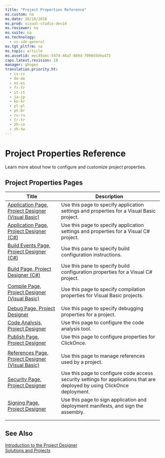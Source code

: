 ```yaml
---
title: "Project Properties Reference"
ms.custom: na
ms.date: 10/10/2016
ms.prod: visual-studio-dev14
ms.reviewer: na
ms.suite: na
ms.technology: 
  - vs-ide-general
ms.tgt_pltfrm: na
ms.topic: article
ms.assetid: eec49aec-5474-48a7-889d-709045b9a475
caps.latest.revision: 18
manager: ghogen
translation.priority.ht: 
  - cs-cz
  - de-de
  - es-es
  - fr-fr
  - it-it
  - ja-jp
  - ko-kr
  - pl-pl
  - pt-br
  - ru-ru
  - tr-tr
  - zh-cn
  - zh-tw
---
```

# Project Properties Reference
Learn more about how to configure and customize project properties.  
  
## Project Properties Pages  
  
|Title|Description|  
|-----------|-----------------|  
|[Application Page, Project Designer (Visual Basic)](../VS_IDE/Application-Page--Project-Designer--Visual-Basic-.md)|Use this page to specify application settings and properties for a Visual Basic project.|  
|[Application Page, Project Designer (C#)](../VS_IDE/Application-Page--Project-Designer--C#-.md)|Use this page to specify application settings and properties for a Visual C# project.|  
|[Build Events Page, Project Designer (C#)](../VS_IDE/Build-Events-Page--Project-Designer--C#-.md)|Use this pane to specify build configuration instructions.|  
|[Build Page, Project Designer (C#)](../VS_IDE/Build-Page--Project-Designer--C#-.md)|Use this pane to specify build configuration properties for a Visual C# project.|  
|[Compile Page, Project Designer (Visual Basic)](../VS_IDE/Compile-Page--Project-Designer--Visual-Basic-.md)|Use this page to specify compilation properties for Visual Basic projects.|  
|||  
|[Debug Page, Project Designer](../VS_IDE/Debug-Page--Project-Designer.md)|Use this page to specify debugging properties for a project.|  
|[Code Analysis, Project Designer](../VS_IDE/Code-Analysis--Project-Designer.md)|Use this page to configure the code analysis tool.|  
|[Publish Page, Project Designer](../VS_IDE/Publish-Page--Project-Designer.md)|Use this page to configure properties for ClickOnce.|  
|||  
|[References Page, Project Designer (Visual Basic)](../VS_IDE/References-Page--Project-Designer--Visual-Basic-.md)|Use this page to manage references used by a project.|  
|[Security Page, Project Designer](../VS_IDE/Security-Page--Project-Designer.md)|Use this page to configure code access security settings for applications that are deployed by using ClickOnce deployment.|  
|[Signing Page, Project Designer](../VS_IDE/Signing-Page--Project-Designer.md)|Use this page to sign application and deployment manifests, and sign the assembly.|  
|||  
|||  
  
## See Also  
 [Introduction to the Project Designer](assetId:///898dd854-c98d-430c-ba1b-a913ce3c73d7)   
 [Solutions and Projects](../VS_IDE/Solutions-and-Projects-in-Visual-Studio.md)